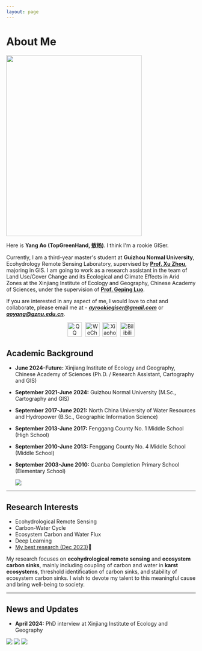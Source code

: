 ```yaml
---
layout: page
---
```


# About Me

<img src="https://TopGreenHand.github.io/images/aoyang.jpg" class="floatpic" width="360" height="480">

Here is **Yang Ao (TopGreenHand, 敖杨)**. I think I'm a rookie GISer.

Currently, I am a third-year master's student at **Guizhou Normal University**, Ecohydrology Remote Sensing Laboratory, supervised by **[Prof. Xu Zhou](https://dhxy.gznu.edu.cn/info/1028/1545.htm)**, majoring in GIS. I am going to work as a research assistant in the team of Land Use/Cover Change and its Ecological and Climate Effects in Arid Zones at the Xinjiang Institute of Ecology and Geography, Chinese Academy of Sciences, under the supervision of **[Prof. Geping Luo](https://egi.cas.cn/sourcedb/zw/zjrc/yjy/200908/t20090805_2330197.html)**.

If you are interested in any aspect of me, I would love to chat and collaborate, please email me at - ***ayrookiegiser@gmail.com*** or ***aoyang@gznu.edu.cn***.

<div style="text-align: center;">
    <a href="https://TopGreenHand.github.io/images/logo/QQ_QR_code.png" target="_blank"><img src="https://TopGreenHand.github.io/images/logo/WeChat.png" alt="QQ" style="width: 38px; height: 38px; margin-right: 5px;"></a> 
    <a href="https://TopGreenHand.github.io/images/logo/QQ_QR_code.png" target="_blank"><img src="https://TopGreenHand.github.io/images/logo/QQ.jpg" alt="WeChat" style="width: 38px; height: 38px; margin-right: 5px;"></a> 
    <a href="https://www.xiaohongshu.com/user/profile/5ea7856e000000000100076b?xhsshare=CopyLink&appuid=5ea7856e000000000100076b&apptime=1716814652" target="_blank">       <img src="https://TopGreenHand.github.io/images/logo/Xiaohongshu.jpg" alt="Xiaohongshu" style="width: 38px; height: 38px; margin-right: 5px;"></a>  
    <a href="https://space.bilibili.com/317954769?spm_id_from=333.1007.0.0" target="_blank"><img src="https://TopGreenHand.github.io/images/logo/Bilibili.jpg" alt="Bilibili" style="width: 38px; height: 38px;"></a>
</div>


## Academic Background

- **June 2024-Future:** Xinjiang Institute of Ecology and Geography, Chinese Academy of Sciences (Ph.D. / Research Assistant, Cartography and GIS)

- **September 2021-June 2024:** Guizhou Normal University (M.Sc., Cartography and GIS)

- **September 2017-June 2021:** North China University of Water Resources and Hydropower (B.Sc., Geographic Information Science)

- **September 2013-June 2017:** Fenggang County No. 1 Middle School (High School)

- **September 2010-June 2013:** Fenggang County No. 4 Middle School (Middle School)

- **September 2003-June 2010:** Guanba Completion Primary School (Elementary School)

  <div class="one">
      <img src="https://TopGreenHand.github.io/images/aoyangstudyload.jpg">
  </div>

---

## Research Interests

- Ecohydrological Remote Sensing
- Carbon-Water Cycle
- Ecosystem Carbon and Water Flux
- Deep Learning
- [My best research (Dec 2023)](https://TopGreenHand.github.io/file/CV-YangAo.pdf)🔗

My research focuses on **ecohydrological remote sensing** and **ecosystem carbon sinks**, mainly including coupling of carbon and water in **karst ecosystems**, threshold identification of carbon sinks, and stability of ecosystem carbon sinks.  I wish to devote my talent to this meaningful cause and bring well-being to society.

---

## News and Updates

- **April 2024:** PhD interview at Xinjiang Institute of Ecology and Geography

<div class="third">
<img src="https://TopGreenHand.github.io/images/First/xinjiang1.jpg">
<img src="https://TopGreenHand.github.io/images/First/xinjiang2.jpg">
<img src="https://TopGreenHand.github.io/images/First/xinjiang3.jpg">
</div>
